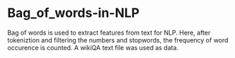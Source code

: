 # Bag_of_words-in-NLP
Bag of words is used to extract features from text for NLP.
Here, after tokeniztion and filtering the numbers and stopwords, the frequency of word occurence is counted.
A wikiQA text file was used as data.
